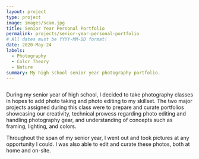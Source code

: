 ```yaml
---
layout: project
type: project
image: images/scam.jpg
title: Senior Year Personal Portfolio
permalink: projects/senior-year-personal-portfolio
# All dates must be YYYY-MM-DD format!
date: 2020-May-24
labels:
  - Photography
  - Color Theory
  - Nature
summary: My high school senior year photography portfolio.
---
```


<img class="ui medium right floated rounded image" scr="../images/cherry-blossoms.jpg">

During my senior year of high school, I decided to take photography classes in hopes to add photo taking and photo editing to my skillset. The two major projects assigned during this class were to prepare and curate portfolios showcasing our creativity, technical prowess regarding photo editing and handling photography gear, and understanding of concepts such as framing, lighting, and colors.

Throughout the span of my senior year, I went out and took pictures at any opportunity I could. I was also able to edit and curate these photos, both at home and on-site. 
